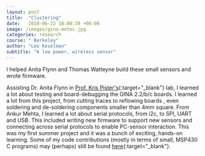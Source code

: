 ```yaml
---
layout: post
title:  "Clustering"
date:   2010-06-22 18:08:39 +00:00
image: /images/gina-motes.jpg
categories: research
course: " Berkeley"
author: "Leo Keselman"
subtitle: "A low power, wireless sensor"
---
```

I helped Anita Flynn and Thomas Watteyne build these small sensors and wrote firmware. 

Assisting Dr. Anita Flynn in [Prof. Kris Pister's](http://wsn.eecs.berkeley.edu/){:target="_blank"} lab, 
I learned a lot about testing and board-debugging the GINA 2.2/b/c boards. I learned a lot from this project, 
from cutting traces to reflowing boards , even soldering and de-soldering components smaller than 4mm square. 
From Ankur Mehta, I learned a lot about serial protocols, from i2c, to SPI, UART and USB. 
This included writing new firmware to support new sensors and connecting across serial protocols to enable PC-sensor interaction. 
This was my first summer project and it was a bunch of exciting, hands-on learning. 
Some of my code contributions (mostly in terms of small, MSP430 C programs) may (perhaps) still be found [here](http://openwsn.berkeley.edu/){:target="_blank"}.
